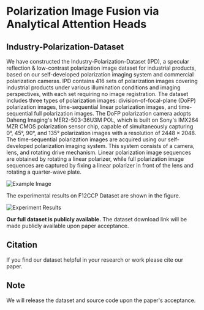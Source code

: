 # Polarization Image Fusion via Analytical Attention Heads
## Industry-Polarization-Dataset
We have constructed the Industry-Polarization-Dataset (IPD), a specular reflection & low-contrast polarization image dataset for industrial products, based on our self-developed polarization imaging system and commercial polarization cameras. IPD contains 416 sets of polarization images covering industrial products under various illumination conditions and imaging perspectives, with each set requiring no image registration. The dataset includes three types of polarization images: division-of-focal-plane (DoFP) polarization images, time-sequential linear polarization images, and time-sequential full polarization images. The DoFP polarization camera adopts Daheng Imaging's MER2-503-36U3M POL, which is built on Sony's IMX264 MZR CMOS polarization sensor chip, capable of simultaneously capturing 0°, 45°, 90°, and 135° polarization images with a resolution of $2448 \times 2048$. The time-sequential polarization images are acquired using our self-developed polarization imaging system. This system consists of a camera, lens, and rotating drive mechanism. Linear polarization image sequences are obtained by rotating a linear polarizer, while full polarization image sequences are captured by fixing a linear polarizer in front of the lens and rotating a quarter-wave plate.

![Example Image](images/Examples_of_workpieces_in_IPD.png)

The experimental results on F12CCP Dataset are shown in the figure.

![Experiment Results](images/Comparison_Results_on_F12CCP.png)

**Our full dataset is publicly available.**
The dataset download link will be made publicly available upon paper acceptance.

## Citation
If you find our dataset helpful in your research or work please cite our paper.

## Note
We will release the dataset and source code upon the paper's acceptance.
